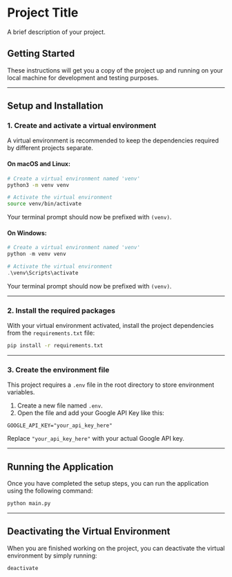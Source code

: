 
# Project Title
A brief description of your project.

## Getting Started
These instructions will get you a copy of the project up and running on your local machine for development and testing purposes.

---


## Setup and Installation



### 1. Create and activate a virtual environment

A virtual environment is recommended to keep the dependencies required by different projects separate.

#### On macOS and Linux:

```bash
# Create a virtual environment named 'venv'
python3 -m venv venv

# Activate the virtual environment
source venv/bin/activate
```

Your terminal prompt should now be prefixed with `(venv)`.

#### On Windows:

```powershell
# Create a virtual environment named 'venv'
python -m venv venv

# Activate the virtual environment
.\venv\Scripts\activate
```

Your terminal prompt should now be prefixed with `(venv)`.

---

### 2. Install the required packages

With your virtual environment activated, install the project dependencies from the `requirements.txt` file:

```bash
pip install -r requirements.txt
```

---

### 3. Create the environment file

This project requires a `.env` file in the root directory to store environment variables.

1. Create a new file named `.env`.
2. Open the file and add your Google API Key like this:

```env
GOOGLE_API_KEY="your_api_key_here"
```

Replace `"your_api_key_here"` with your actual Google API key.

---

## Running the Application

Once you have completed the setup steps, you can run the application using the following command:

```bash
python main.py
```

---

## Deactivating the Virtual Environment

When you are finished working on the project, you can deactivate the virtual environment by simply running:

```bash
deactivate
```

